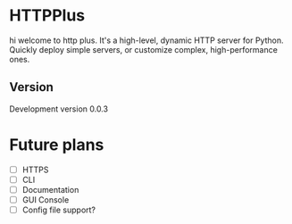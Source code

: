 
# HTTPPlus
hi welcome to http plus. It's a high-level, dynamic HTTP server for Python. Quickly deploy simple servers, or customize complex, 
high-performance ones.

## Version
Development version 0.0.3

# Future plans
- [ ] HTTPS
- [ ] CLI
- [ ] Documentation
- [ ] GUI Console
- [ ] Config file support?

[//]: # (TODO: add more stuff here)

